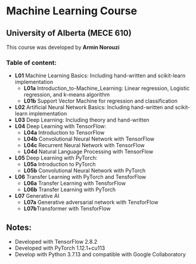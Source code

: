# Machine Learning Course

## University of Alberta (MECE 610)

This course was developed by **Armin Norouzi**

### **Table of content:**

- **L01** Machine Learning Basics: Including hand-written and scikit-learn implementation
  - **L01a** Introduction_to-Machine_Learning: Linear regression, Logistic regression, and k-means algorithm
  - **L01b** Support Vector Machine for regression and classification
- **L02** Artificial Neural Network Basics: Including hand-written and scikit-learn implementation
- **L03** Deep Learning: Including theory and hand-written
- **L04** Deep Learning with TensorFlow:
  - **L04a** Introduction to TensorFlow
  - **L04b** Convolutional Neural Network with TensorFlow
  - **L04c** Recurrent Neural Network with TensorFlow
  - **L04d** Natural Language Processing with TensorFlow
- **L05** Deep Learning with PyTorch:
  - **L05a** Introduction to PyTorch
  - **L05b** Convolutional Neural Network with PyTorch
- **L06** Transfer Learning with PyTorch and TensforFlow
  - **L06a** Transfer Learning with TensforFlow
  - **L06b** Transfer Learning with PyTorch
- **L07** Generative AI
  - **L07a** Generative adversarial network with TensforFlow
  - **L07b**Transformer with TensforFlow

## Notes:

- Developed with TensorFlow 2.8.2
- Developed with PyTorch 1.12.1+cu113
- Develop with Python 3.7.13 and compatible with Google Collaboratory
